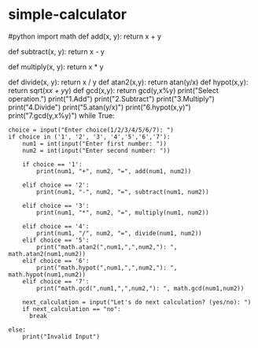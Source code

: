# simple-calculator
#python
import math
def add(x, y):
    return x + y

def subtract(x, y):
    return x - y

def multiply(x, y):
    return x * y

def divide(x, y):
    return x / y
def atan2(x,y):
    return atan(y/x)
def hypot(x,y):
    return sqrt(x*x + y*y)
def gcd(x,y):
    return gcd(y,x%y)
print("Select operation.")
print("1.Add")
print("2.Subtract")
print("3.Multiply")
print("4.Divide")
print("5.atan(y/x)")
print("6.hypot(x,y)")
print("7.gcd(y,x%y)")
while True:
    
    choice = input("Enter choice(1/2/3/4/5/6/7): ")
    if choice in ('1', '2', '3', '4','5','6','7'):
        num1 = int(input("Enter first number: "))
        num2 = int(input("Enter second number: "))

        if choice == '1':
            print(num1, "+", num2, "=", add(num1, num2))

        elif choice == '2':
            print(num1, "-", num2, "=", subtract(num1, num2))

        elif choice == '3':
            print(num1, "*", num2, "=", multiply(num1, num2))

        elif choice == '4':
            print(num1, "/", num2, "=", divide(num1, num2))
        elif choice == '5':
            print("math.atan2(",num1,",",num2,"): ", math.atan2(num1,num2))
        elif choice == '6':
            print("math.hypot(",num1,",",num2,"): ", math.hypot(num1,num2))
        elif choice == '7':
            print("math.gcd(",num1,",",num2,"): ", math.gcd(num1,num2))
        
        next_calculation = input("Let's do next calculation? (yes/no): ")
        if next_calculation == "no":
          break
    
    else:
        print("Invalid Input")
